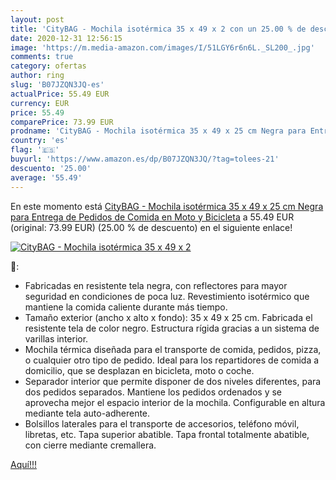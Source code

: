 ```yaml
---
layout: post
title: 'CityBAG - Mochila isotérmica 35 x 49 x 2 con un 25.00 % de descuento'
date: 2020-12-31 12:56:15
image: 'https://m.media-amazon.com/images/I/51LGY6r6n6L._SL200_.jpg'
comments: true
category: ofertas
author: ring
slug: 'B07JZQN3JQ-es'
actualPrice: 55.49 EUR
currency: EUR
price: 55.49
comparePrice: 73.99 EUR
prodname: 'CityBAG - Mochila isotérmica 35 x 49 x 25 cm Negra para Entrega de Pedidos de Comida en Moto y Bicicleta'
country: 'es'
flag: '🇪🇸'
buyurl: 'https://www.amazon.es/dp/B07JZQN3JQ/?tag=tolees-21'
descuento: '25.00'
average: '55.49'
---
```


En este momento está [CityBAG - Mochila isotérmica 35 x 49 x 25 cm Negra para Entrega de Pedidos de Comida en Moto y Bicicleta](https://www.amazon.es/dp/B07JZQN3JQ/?tag=tolees-21) a 55.49 EUR (original: 73.99 EUR) (25.00 %  de descuento) en el siguiente enlace!

[![CityBAG - Mochila isotérmica 35 x 49 x 2](https://m.media-amazon.com/images/I/51LGY6r6n6L._SL200_.jpg)](https://www.amazon.es/dp/B07JZQN3JQ/?tag=tolees-21)

🔎:

- Fabricadas en resistente tela negra, con reflectores para mayor seguridad en condiciones de poca luz. Revestimiento isotérmico que mantiene la comida caliente durante más tiempo.
- Tamaño exterior (ancho x alto x fondo): 35 x 49 x 25 cm. Fabricada el resistente tela de color negro. Estructura rígida gracias a un sistema de varillas interior.
- Mochila térmica diseñada para el transporte de comida, pedidos, pizza, o cualquier otro tipo de pedido. Ideal para los repartidores de comida a domicilio, que se desplazan en bicicleta, moto o coche.
- Separador interior que permite disponer de dos niveles diferentes, para dos pedidos separados. Mantiene los pedidos ordenados y se aprovecha mejor el espacio interior de la mochila. Configurable en altura mediante tela auto-adherente.
- Bolsillos laterales para el transporte de accesorios, teléfono móvil, libretas, etc. Tapa superior abatible. Tapa frontal totalmente abatible, con cierre mediante cremallera.

[Aquí!!!](https://www.amazon.es/dp/B07JZQN3JQ/?tag=tolees-21)
